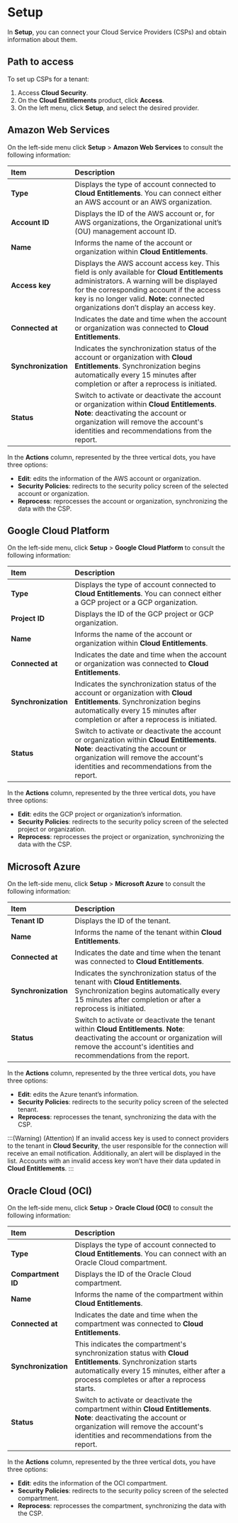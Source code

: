 # Setup

In **Setup**, you can connect your Cloud Service Providers (CSPs) and obtain information about them.

## Path to access

To set up CSPs for a tenant:

1. Access **Cloud Security**.  
2. On the **Cloud Entitlements** product, click **Access**.  
3. On the left menu, click **Setup**, and select the desired provider.

## Amazon Web Services

On the left-side menu click **Setup** > **Amazon Web Services** to consult the following information:

| Item | Description |
| :---- | :---- |
| **Type** | Displays the type of account connected to **Cloud Entitlements**. You can connect either an AWS account or an AWS organization. |
| **Account ID** | Displays the ID of the AWS account or, for AWS organizations, the Organizational unit’s (OU) management account ID. |
| **Name** | Informs the name of the account or organization within **Cloud Entitlements**. |
| **Access key** | Displays the AWS account access key. This field is only available for **Cloud Entitlements** administrators. A warning will be displayed for the corresponding account if the access key is no longer valid. **Note:** connected organizations don’t display an access key. |
| **Connected at** | Indicates the date and time when the account or organization was connected to **Cloud Entitlements**. |
| **Synchronization** | Indicates the synchronization status of the account or organization with **Cloud Entitlements**. Synchronization begins automatically every 15 minutes after completion or after a reprocess is initiated. |
| **Status** | Switch to activate or deactivate the account or organization within **Cloud Entitlements**. **Note**: deactivating the account or organization will remove the account's identities and recommendations from the report. |

In the **Actions** column, represented by the three vertical dots, you have three options:

- **Edit**: edits the information of the AWS account or organization.  
- **Security Policies**: redirects to the security policy screen of the selected account or organization.  
- **Reprocess**: reprocesses the account or organization, synchronizing the data with the CSP.

## Google Cloud Platform

On the left-side menu, click **Setup** > **Google Cloud Platform** to consult the following information:

| Item | Description |
| :---- | :---- |
| **Type** | Displays the type of account connected to **Cloud Entitlements**. You can connect either a GCP project or a GCP organization. |
| **Project ID** | Displays the ID of the GCP project or GCP organization. |
| **Name** | Informs the name of the account or organization within **Cloud Entitlements**. |
| **Connected at** | Indicates the date and time when the account or organization was connected to **Cloud Entitlements**. |
| **Synchronization** | Indicates the synchronization status of the account or organization with **Cloud Entitlements**. Synchronization begins automatically every 15 minutes after completion or after a reprocess is initiated. |
| **Status** | Switch to activate or deactivate the account or organization within **Cloud Entitlements**. **Note**: deactivating the account or organization will remove the account's identities and recommendations from the report. |

In the **Actions** column, represented by the three vertical dots, you have three options:

- **Edit**: edits the GCP project or organization’s information.  
- **Security Policies**: redirects to the security policy screen of the selected project or organization.  
- **Reprocess**: reprocesses the project or organization, synchronizing the data with the CSP.

## Microsoft Azure

On the left-side menu, click **Setup** > **Microsoft Azure** to consult the following information:

| Item | Description |
| :---- | :---- |
| **Tenant ID** | Displays the ID of the tenant. |
| **Name** | Informs the name of the tenant within **Cloud Entitlements**. |
| **Connected at** | Indicates the date and time when the tenant was connected to **Cloud Entitlements**. |
| **Synchronization** | Indicates the synchronization status of the tenant with **Cloud Entitlements**. Synchronization begins automatically every 15 minutes after completion or after a reprocess is initiated. |
| **Status** | Switch to activate or deactivate the tenant within **Cloud Entitlements**. **Note**: deactivating the account or organization will remove the account's identities and recommendations from the report. |

In the **Actions** column, represented by the three vertical dots, you have three options:

- **Edit**: edits the Azure tenant’s information.  
- **Security Policies**: redirects to the security policy screen of the selected tenant.  
- **Reprocess**: reprocesses the tenant, synchronizing the data with the CSP.

:::(Warning) (Attention)
If an invalid access key is used to connect providers to the tenant in **Cloud Security**, the user responsible for the connection will receive an email notification. Additionally, an alert will be displayed in the list. Accounts with an invalid access key won’t have their data updated in **Cloud Entitlements**.
:::

## Oracle Cloud (OCI)

On the left-side menu, click **Setup** > **Oracle Cloud (OCI)** to consult the following information:

| Item | Description |
| :---- | :---- |
| **Type** | Displays the type of account connected to **Cloud Entitlements**. You can connect with an Oracle Cloud compartment. |
| **Compartment ID** | Displays the ID of the Oracle Cloud compartment. |
| **Name** | Informs the name of the compartment within **Cloud Entitlements**. |
| **Connected at** | Indicates the date and time when the compartment was connected to **Cloud Entitlements**. |
| **Synchronization** | This indicates the compartment's synchronization status with **Cloud Entitlements**. Synchronization starts automatically every 15 minutes, either after a process completes or after a reprocess starts. |
| **Status** | Switch to activate or deactivate the compartment within **Cloud Entitlements**. **Note**: deactivating the account or organization will remove the account's identities and recommendations from the report. |

In the **Actions** column, represented by the three vertical dots, you have three options:

- **Edit**: edits the information of the OCI compartment.  
- **Security Policies**: redirects to the security policy screen of the selected compartment.  
- **Reprocess**: reprocesses the compartment, synchronizing the data with the CSP.
